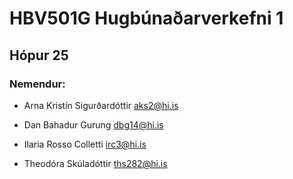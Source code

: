 # HBV501G Hugbúnaðarverkefni 1

## Hópur 25

### Nemendur:

* Arna Kristín Sigurðardóttir aks2@hi.is

* Dan Bahadur Gurung dbg14@hi.is

* Ilaria Rosso Colletti irc3@hi.is

* Theodóra Skúladóttir ths282@hi.is
